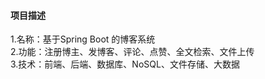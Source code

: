 #### 项目描述
1.名称：基于Spring Boot 的博客系统  
2.功能：注册博主、发博客、评论、点赞、全文检索、文件上传  
3.技术：前端、后端、数据库、NoSQL、文件存储、大数据  
